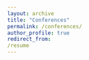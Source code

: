 ```yaml
---
layout: archive
title: "Conferences"
permalink: /conferences/
author_profile: true
redirect_from:
/resume
---
```





